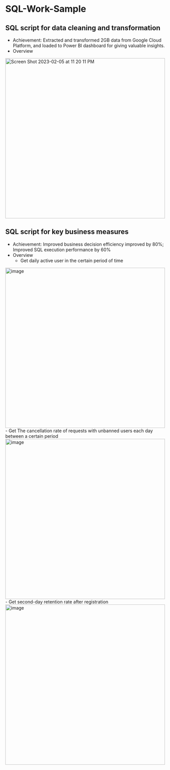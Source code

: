 # SQL-Work-Sample
## SQL script for data cleaning and transformation
-	Achievement: Extracted and transformed 2GB data from Google Cloud Platform, and loaded to Power BI dashboard for giving valuable insights.  
-   Overview 
<img width="500" alt="Screen Shot 2023-02-05 at 11 20 11 PM" src="https://user-images.githubusercontent.com/32621303/216889791-21edb879-0c08-439d-b28d-84fa0f36547d.png">

## SQL script for key business measures
-	Achievement: Improved business decision efficiency improved by 80%; Improved SQL execution performance by 60% 
-	Overview
    - Get daily active user in the certain period of time
<img width="500" alt="image" src="https://user-images.githubusercontent.com/32621303/216888748-824651df-52be-4e90-b5d0-4a93c57800e2.png">
    - Get The cancellation rate of requests with unbanned users each day between a certain period
<img width="500" alt="image" src="https://user-images.githubusercontent.com/32621303/216888767-06898e90-b29f-46c1-83fc-47f09d8d96a7.png">
    - Get second-day retention rate after registration 
<img width="500" alt="image" src="https://user-images.githubusercontent.com/32621303/216888778-570dd7db-dd68-4fb4-8eae-eb1ec52e2bd8.png">
